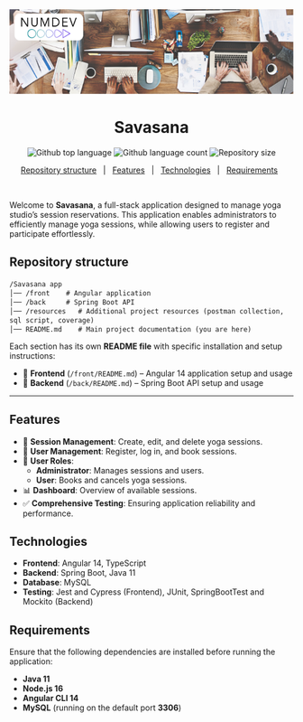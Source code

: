 <div align="center" id="top"> 
  <img src="./assets/savasana_banner.png" alt="Savasana" height="150px" />
</div>

<h1 align="center">Savasana</h1>

<p align="center">
  <img alt="Github top language" src="https://img.shields.io/github/languages/top/NDRBAX/Savasana?color=56BEB8">
  <img alt="Github language count" src="https://img.shields.io/github/languages/count/NDRBAX/Savasana?color=56BEB8">
  <img alt="Repository size" src="https://img.shields.io/github/repo-size/NDRBAX/Savasana?color=56BEB8">
</p>

<p align="center">
  <a href="#repository-structure">Repository structure</a> &#xa0; | &#xa0;
  <a href="#features">Features</a> &#xa0; | &#xa0;
  <a href="#technologies">Technologies</a> &#xa0; | &#xa0;
  <a href="#requirements">Requirements</a> &#xa0;
</p>

<br>

Welcome to **Savasana**, a full-stack application designed to manage yoga studio’s session reservations. This application enables administrators to efficiently manage yoga sessions, while allowing users to register and participate effortlessly.

## Repository structure

```
/Savasana app
│── /front    # Angular application
│── /back     # Spring Boot API
│── /resources   # Additional project resources (postman collection, sql script, coverage)
│── README.md    # Main project documentation (you are here)
```

Each section has its own **README file** with specific installation and setup instructions:  

- 📄 **Frontend** (`/front/README.md`) – Angular 14 application setup and usage  
- 📄 **Backend** (`/back/README.md`) – Spring Boot API setup and usage  

---

## Features

- 📅 **Session Management**: Create, edit, and delete yoga sessions.  
- 👥 **User Management**: Register, log in, and book sessions.  
- 🔐 **User Roles**:  
  - **Administrator**: Manages sessions and users.  
  - **User**: Books and cancels yoga sessions.  
- 📊 **Dashboard**: Overview of available sessions.  
- ✅ **Comprehensive Testing**: Ensuring application reliability and performance. 

## Technologies

- **Frontend**: Angular 14, TypeScript  
- **Backend**: Spring Boot, Java 11  
- **Database**: MySQL  
- **Testing**: Jest and Cypress (Frontend), JUnit, SpringBootTest and Mockito (Backend)

## Requirements

Ensure that the following dependencies are installed before running the application:  

- **Java 11**  
- **Node.js 16**  
- **Angular CLI 14**  
- **MySQL** (running on the default port **3306**) 